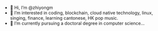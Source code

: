 - 👋 Hi, I’m @zhiyongm
- 👀 I’m interested in coding, blockchain, cloud native technology, linux, singing, finance, learning cantonese, HK pop music.
- 🌱 I’m currently pursuing a doctoral degree in computer science...

<!---
zhiyongm/zhiyongm is a ✨ special ✨ repository because its `README.md` (this file) appears on your GitHub profile.
You can click the Preview link to take a look at your changes.
--->

